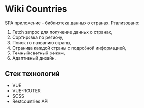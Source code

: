 # Wiki Countries

SPA приложение - библиотека данных о странах. Реализовано:

1. Fetch запрос для получение данных о странах,
2. Сортировка по региону,
3. Поиск по названию страны,
4. Страница каждой страны с подробной информацией,
5. Темный/cветный режим,
6. Адаптивный дизайн.

## Стек технологий

- VUE
- VUE-ROUTER
- SCSS
- Restcountries API
